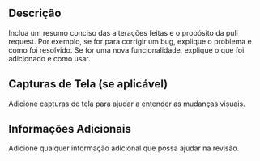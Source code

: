## Descrição

Inclua um resumo conciso das alterações feitas e o propósito da pull request.
Por exemplo, se for para corrigir um bug, explique o problema e como foi resolvido.
Se for uma nova funcionalidade, explique o que foi adicionado e como usar.

## Capturas de Tela (se aplicável)

Adicione capturas de tela para ajudar a entender as mudanças visuais.

## Informações Adicionais

Adicione qualquer informação adicional que possa ajudar na revisão.
